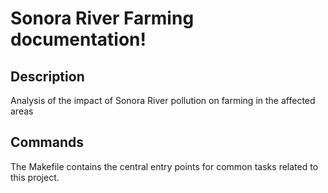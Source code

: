 # Sonora River Farming documentation!

## Description

Analysis of the impact of Sonora River pollution on farming in the affected areas

## Commands

The Makefile contains the central entry points for common tasks related to this project.

